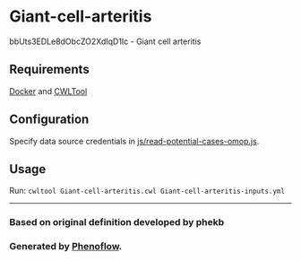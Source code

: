 # Giant-cell-arteritis

bbUts3EDLe8dObcZO2XdIqD1Ic - Giant cell arteritis

## Requirements

[Docker](https://docs.docker.com/install/) and [CWLTool](https://github.com/common-workflow-language/cwltool#install)

## Configuration

Specify data source credentials in [js/read-potential-cases-omop.js](js/read-potential-cases-omop.js).

## Usage

Run: `cwltool Giant-cell-arteritis.cwl Giant-cell-arteritis-inputs.yml`

***

### Based on original definition developed by phekb
### Generated by [Phenoflow](https://kclhi.org/phenoflow).
